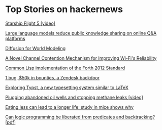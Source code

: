 # Top Stories on hackernews <br />
[Starship Flight 5 [video]](https://twitter.com/SpaceX/status/1845152255944819015)

[Large language models reduce public knowledge sharing on online Q&A platforms](https://academic.oup.com/pnasnexus/article/3/9/pgae400/7754871)

[Diffusion for World Modeling](https://diamond-wm.github.io/)

[A Novel Channel Contention Mechanism for Improving Wi-Fi's Reliability](https://arxiv.org/abs/2410.07874)

[Common Lisp implementation of the Forth 2012 Standard](https://github.com/gmpalter/cl-forth)

[1 bug, $50k in bounties, a Zendesk backdoor](https://gist.github.com/hackermondev/68ec8ed145fcee49d2f5e2b9d2cf2e52)

[Exploring Typst, a new typesetting system similar to LaTeX](https://blog.jreyesr.com/posts/typst/)

[Plugging abandoned oil wells and stopping methane leaks [video]](https://www.youtube.com/watch?v=m8QWxJhna8Y)

[Eating less can lead to a longer life: study in mice shows why](https://www.nature.com/articles/d41586-024-03277-6)

[Can logic programming be liberated from predicates and backtracking? [pdf]](https://www-ps.informatik.uni-kiel.de/~mh/papers/WLP24.pdf)
